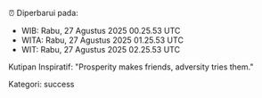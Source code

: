 ⏰ Diperbarui pada:
- WIB: Rabu, 27 Agustus 2025 00.25.53 UTC
- WITA: Rabu, 27 Agustus 2025 01.25.53 UTC
- WIT: Rabu, 27 Agustus 2025 02.25.53 UTC

Kutipan Inspiratif:
"Prosperity makes friends, adversity tries them."


Kategori: success

